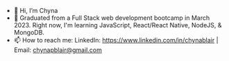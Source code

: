 - 👋 Hi, I’m Chyna
- 🌱 Graduated from a Full Stack web development bootcamp in March 2023.
Right now, I'm learning JavaScript, React/React Native, NodeJS, & MongoDB.
- 📫 How to reach me: LinkedIn: https://www.linkedin.com/in/chynablair | Email: chynapblair@gmail.com
